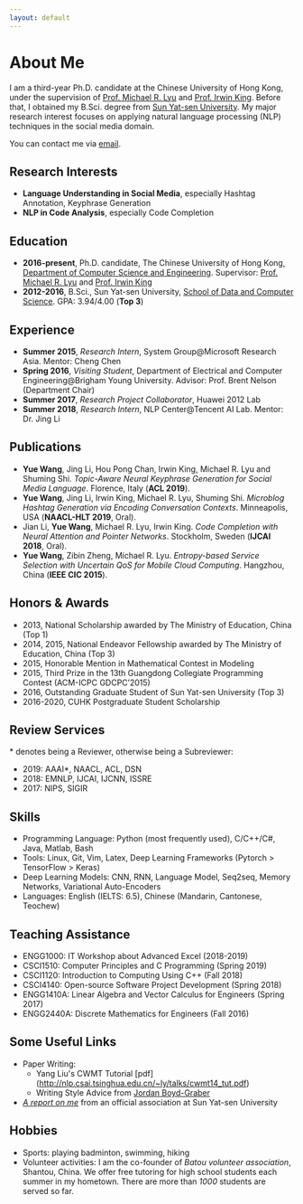 ```yaml
---
layout: default
---
```


# About Me
I am a third-year Ph.D. candidate at the Chinese University of Hong Kong, under the supervision of [Prof. Michael R. Lyu](https://www.cse.cuhk.edu.hk/lyu/) and [Prof. Irwin King](https://www.cse.cuhk.edu.hk/irwin.king/).  Before that, I obtained my B.Sci. degree from [Sun Yat-sen University](http://www.sysu.edu.cn/2012/en/index.htm). My major research interest focuses on applying natural language processing (NLP) techniques in the social media domain. 

You can contact me via [email](mailto:yuewang@cse.cuhk.edu.hk).

## Research Interests
* **Language Understanding in Social Media**, especially Hashtag Annotation, Keyphrase Generation
* **NLP in Code Analysis**, especially Code Completion

## Education
* **2016-present**, Ph.D. candidate, The Chinese University of Hong Kong, [Department of Computer Science and Engineering](https://www.cse.cuhk.edu.hk). Supervisor: [Prof. Michael R. Lyu](https://www.cse.cuhk.edu.hk/lyu/) and [Prof. Irwin King](https://www.cse.cuhk.edu.hk/irwin.king/)
* **2012-2016**, B.Sci., Sun Yat-sen University, [School of Data and Computer Science](http://sdcs.sysu.edu.cn/). GPA: 3.94/4.00 (**Top 3**)

## Experience
* **Summer 2015**, _Research Intern_, System Group@Microsoft Research Asia. Mentor: Cheng Chen
* **Spring 2016**, _Visiting Student_, Department of Electrical and Computer Engineering@Brigham Young University. Advisor: Prof. Brent Nelson (Department Chair)
* **Summer 2017**, _Research Project Collaborator_, Huawei 2012 Lab
* **Summer 2018**, _Research Intern_, NLP Center@Tencent AI Lab. Mentor: Dr. Jing Li


## Publications
* **Yue Wang**, Jing Li, Hou Pong Chan, Irwin King, Michael R. Lyu and Shuming Shi. _Topic-Aware Neural Keyphrase Generation for Social Media Language_. Florence, Italy (**ACL 2019**).
* **Yue Wang**, Jing Li, Irwin King, Michael R. Lyu, Shuming Shi. _Microblog Hashtag Generation via Encoding Conversation Contexts_. Minneapolis, USA (**NAACL-HLT 2019**, Oral).
* Jian Li, **Yue Wang**, Michael R. Lyu, Irwin King. _Code Completion with Neural Attention and Pointer Networks_. Stockholm, Sweden (**IJCAI 2018**, Oral).
* **Yue Wang**, Zibin Zheng, Michael R. Lyu. _Entropy-based Service Selection with Uncertain QoS for Mobile Cloud Computing_.  Hangzhou, China (**IEEE CIC 2015**). 

## Honors & Awards
* 2013, National Scholarship awarded by The Ministry of Education, China (Top 1)
* 2014, 2015, National Endeavor Fellowship awarded by The Ministry of Education, China (Top 3)
* 2015, Honorable Mention in Mathematical Contest in Modeling
* 2015, Third Prize in the 13th Guangdong Collegiate Programming Contest (ACM-ICPC GDCPC’2015)  
* 2016, Outstanding Graduate Student of Sun Yat-sen University (Top 3) 
* 2016-2020, CUHK Postgraduate Student Scholarship 

## Review Services
\* denotes being a Reviewer, otherwise being a Subreviewer:
* 2019: AAAI\*, NAACL, ACL, DSN 
* 2018: EMNLP, IJCAI, IJCNN, ISSRE 
* 2017: NIPS, SIGIR

## Skills
* Programming Language: Python (most frequently used), C/C++/C#, Java, Matlab, Bash
* Tools: Linux, Git, Vim, Latex, Deep Learning Frameworks (Pytorch > TensorFlow > Keras)
* Deep Learning Models: CNN, RNN, Language Model, Seq2seq, Memory Networks, Variational Auto-Encoders
* Languages: English (IELTS: 6.5), Chinese (Mandarin, Cantonese, Teochew)


## Teaching Assistance
* ENGG1000: IT Workshop about Advanced Excel (2018-2019)
* CSCI1510: Computer Principles and C Programming (Spring 2019)
* CSCI1120: Introduction to Computing Using C++ (Fall 2018)
* CSCI4140: Open-source Software Project Development (Spring 2018)
* ENGG1410A: Linear Algebra and Vector Calculus for Engineers (Spring 2017)
* ENGG2440A: Discrete Mathematics for Engineers	(Fall 2016)

## Some Useful Links
* Paper Writing:
  - Yang Liu's CWMT Tutorial \[pdf\](http://nlp.csai.tsinghua.edu.cn/~ly/talks/cwmt14_tut.pdf)
  - Writing Style Advice from [Jordan Boyd-Graber](http://users.umiacs.umd.edu/~jbg/static/style.html)
* [_A report on me_](https://mp.weixin.qq.com/s/f0lpTI4LJPUXmZcIKofDlQ) from an official association at Sun Yat-sen University

## Hobbies
* Sports: playing badminton, swimming, hiking
* Volunteer activities: I am the co-founder of _Batou volunteer association_, Shantou, China. We offer free tutoring for high school students each summer in my hometown. There are more than _1000_ students are served so far.